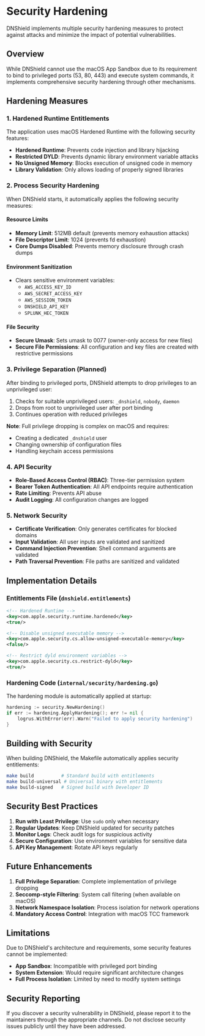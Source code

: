 # Security Hardening

DNShield implements multiple security hardening measures to protect against attacks and minimize the impact of potential vulnerabilities.

## Overview

While DNShield cannot use the macOS App Sandbox due to its requirement to bind to privileged ports (53, 80, 443) and execute system commands, it implements comprehensive security hardening through other mechanisms.

## Hardening Measures

### 1. Hardened Runtime Entitlements

The application uses macOS Hardened Runtime with the following security features:

- **Hardened Runtime**: Prevents code injection and library hijacking
- **Restricted DYLD**: Prevents dynamic library environment variable attacks
- **No Unsigned Memory**: Blocks execution of unsigned code in memory
- **Library Validation**: Only allows loading of properly signed libraries

### 2. Process Security Hardening

When DNShield starts, it automatically applies the following security measures:

#### Resource Limits
- **Memory Limit**: 512MB default (prevents memory exhaustion attacks)
- **File Descriptor Limit**: 1024 (prevents fd exhaustion)
- **Core Dumps Disabled**: Prevents memory disclosure through crash dumps

#### Environment Sanitization
- Clears sensitive environment variables:
  - `AWS_ACCESS_KEY_ID`
  - `AWS_SECRET_ACCESS_KEY`
  - `AWS_SESSION_TOKEN`
  - `DNSHIELD_API_KEY`
  - `SPLUNK_HEC_TOKEN`

#### File Security
- **Secure Umask**: Sets umask to 0077 (owner-only access for new files)
- **Secure File Permissions**: All configuration and key files are created with restrictive permissions

### 3. Privilege Separation (Planned)

After binding to privileged ports, DNShield attempts to drop privileges to an unprivileged user:

1. Checks for suitable unprivileged users: `_dnshield`, `nobody`, `daemon`
2. Drops from root to unprivileged user after port binding
3. Continues operation with reduced privileges

**Note**: Full privilege dropping is complex on macOS and requires:
- Creating a dedicated `_dnshield` user
- Changing ownership of configuration files
- Handling keychain access permissions

### 4. API Security

- **Role-Based Access Control (RBAC)**: Three-tier permission system
- **Bearer Token Authentication**: All API endpoints require authentication
- **Rate Limiting**: Prevents API abuse
- **Audit Logging**: All configuration changes are logged

### 5. Network Security

- **Certificate Verification**: Only generates certificates for blocked domains
- **Input Validation**: All user inputs are validated and sanitized
- **Command Injection Prevention**: Shell command arguments are validated
- **Path Traversal Prevention**: File paths are sanitized and validated

## Implementation Details

### Entitlements File (`dnshield.entitlements`)

```xml
<!-- Hardened Runtime -->
<key>com.apple.security.runtime.hardened</key>
<true/>

<!-- Disable unsigned executable memory -->
<key>com.apple.security.cs.allow-unsigned-executable-memory</key>
<false/>

<!-- Restrict dyld environment variables -->
<key>com.apple.security.cs.restrict-dyld</key>
<true/>
```

### Hardening Code (`internal/security/hardening.go`)

The hardening module is automatically applied at startup:

```go
hardening := security.NewHardening()
if err := hardening.ApplyHardening(); err != nil {
    logrus.WithError(err).Warn("Failed to apply security hardening")
}
```

## Building with Security

When building DNShield, the Makefile automatically applies security entitlements:

```bash
make build          # Standard build with entitlements
make build-universal # Universal binary with entitlements
make build-signed   # Signed build with Developer ID
```

## Security Best Practices

1. **Run with Least Privilege**: Use `sudo` only when necessary
2. **Regular Updates**: Keep DNShield updated for security patches
3. **Monitor Logs**: Check audit logs for suspicious activity
4. **Secure Configuration**: Use environment variables for sensitive data
5. **API Key Management**: Rotate API keys regularly

## Future Enhancements

1. **Full Privilege Separation**: Complete implementation of privilege dropping
2. **Seccomp-style Filtering**: System call filtering (when available on macOS)
3. **Network Namespace Isolation**: Process isolation for network operations
4. **Mandatory Access Control**: Integration with macOS TCC framework

## Limitations

Due to DNShield's architecture and requirements, some security features cannot be implemented:

- **App Sandbox**: Incompatible with privileged port binding
- **System Extension**: Would require significant architecture changes
- **Full Process Isolation**: Limited by need to modify system settings

## Security Reporting

If you discover a security vulnerability in DNShield, please report it to the maintainers through the appropriate channels. Do not disclose security issues publicly until they have been addressed.